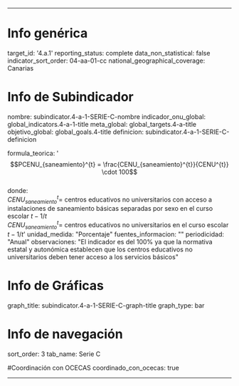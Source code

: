 ---

# Info genérica
target_id: '4.a.1'
reporting_status: complete
data_non_statistical: false
indicator_sort_order: 04-aa-01-cc
national_geographical_coverage: Canarias

# Info de Subindicador
nombre: subindicator.4-a-1-SERIE-C-nombre
indicador_onu_global: global_indicators.4-a-1-title
meta_global: global_targets.4-a-title
objetivo_global: global_goals.4-title
definicion: subindicator.4-a-1-SERIE-C-definicion

formula_teorica: '$$PCENU_{saneamiento}^{t} = \frac{CENU_{saneamiento}^{t}}{CENU^{t}} \cdot 100$$ <br>
donde: <br>
$CENU_{saneamiento}^{t} =$ centros educativos no universitarios con acceso a instalaciones de saneamiento básicas separadas por sexo en el curso escolar $t-1/t$ <br>
$CENU_{saneamiento}^{t} =$ centros educativos no universitarios en el curso escolar $t-1/t$'
unidad_medida: "Porcentaje"
fuentes_informacion: ""
periodicidad: "Anual"
observaciones: "El indicador es del 100% ya que la normativa estatal y autonómica establecen que los centros educativos no universitarios deben tener acceso a los servicios básicos"

# Info de Gráficas
graph_title: subindicator.4-a-1-SERIE-C-graph-title
graph_type: bar

# Info de navegación
sort_order: 3
tab_name: Serie C

#Coordinación con OCECAS
coordinado_con_ocecas: true

---